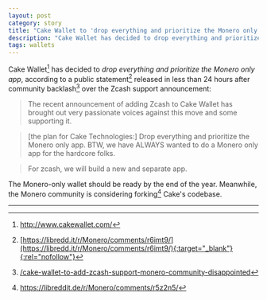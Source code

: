 ```yaml
---
layout: post
category: story
title: "Cake Wallet to 'drop everything and prioritize the Monero only app'"
description: "Cake Wallet has decided to drop everything and prioritize the Monero only app, according to a public statement released in less than 24 hours after community backlash over the Zcash support announcement."
tags: wallets
---
```


Cake Wallet[^1] has decided to *drop everything and prioritize the Monero only app*, according to a public statement[^2] released in less than 24 hours after community backlash[^3] over the Zcash support announcement:

> The recent announcement of adding Zcash to Cake Wallet has brought out very passionate voices against this move and some supporting it. 

> [the plan for Cake Technologies:] Drop everything and prioritize the Monero only app. BTW, we have ALWAYS wanted to do a Monero only app for the hardcore folks.

> For zcash, we will build a new and separate app.

The Monero-only wallet should be ready by the end of the year. Meanwhile, the Monero community is considering forking[^4] Cake's codebase.

---

[^1]: http://www.cakewallet.com/
[^2]: [https://libredd.it/r/Monero/comments/r6imt9/](https://libredd.it/r/Monero/comments/r6imt9/){:target="_blank"}{:rel="nofollow"}
[^3]: [/cake-wallet-to-add-zcash-support-monero-community-disappointed](/cake-wallet-to-add-zcash-support-monero-community-disappointed)
[^4]: https://libreddit.de/r/Monero/comments/r5z2n5/
